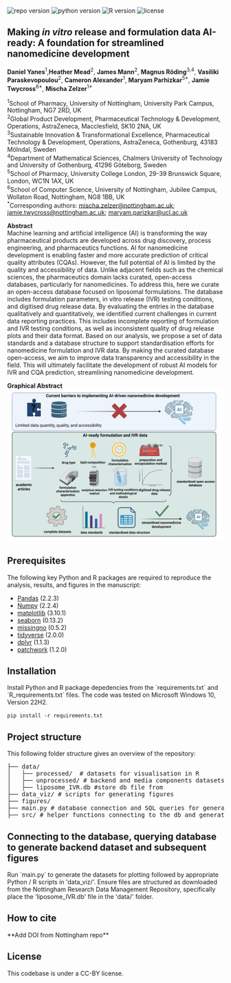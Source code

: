 ![repo version](https://img.shields.io/badge/Version-v.1.0-green)
![python version](https://img.shields.io/badge/python-3.12.1-blue)
![R version](https://img.shields.io/badge/R-4.3.0-orange)
![license](https://img.shields.io/badge/License-CC--BY-red)


<h2 id="Title">Making <em>in vitro</em> release and formulation data AI-ready: A foundation for streamlined nanomedicine development</h2>


**Daniel Yanes**<sup>1</sup>,**Heather Mead**<sup>2</sup>, **James Mann**<sup>2</sup>, **Magnus Röding**<sup>3,4</sup>, **Vasiliki Paraskevopoulou**<sup>2</sup>, **Cameron Alexander**<sup>1</sup>, **Maryam Parhizkar**<sup>5*</sup>, **Jamie Twycross**<sup>6*</sup>, **Mischa Zelzer**<sup>1*</sup>

<sup>1</sup>School of Pharmacy, University of Nottingham, University Park Campus, Nottingham, NG7 2RD, UK\
<sup>2</sup>Global Product Development, Pharmaceutical Technology & Development, Operations, AstraZeneca, Macclesfield, SK10 2NA, UK\
<sup>3</sup>Sustainable Innovation & Transformational Excellence, Pharmaceutical Technology & Development, Operations, AstraZeneca, Gothenburg, 43183 Mölndal, Sweden\
<sup>4</sup>Department of Mathematical Sciences, Chalmers University of Technology and University of Gothenburg, 41296 Göteborg, Sweden\
<sup>5</sup>School of Pharmacy, University College London, 29-39 Brunswick Square, London, WC1N 1AX, UK\
<sup>6</sup>School of Computer Science, University of Nottingham, Jubilee Campus, Wollaton Road, Nottingham, NG8 1BB, UK\
<sup>\*</sup>Corresponding authors: mischa.zelzer@nottingham.ac.uk; jamie.twycross@nottingham.ac.uk; maryam.parizkar@ucl.ac.uk

**Abstract**\
Machine learning and artificial intelligence (AI) is transforming the way pharmaceutical products are developed across drug discovery, process engineering, and pharmaceutics functions. AI for nanomedicine development is enabling faster and more accurate prediction of critical quality attributes (CQAs). However, the full potential of AI is limited by the quality and accessibility of data. Unlike adjacent fields such as the chemical sciences, the pharmaceutics domain lacks curated, open-access databases, particularly for nanomedicines. To address this, here we curate an open-access database focused on liposomal formulations. The database includes formulation parameters, in vitro release (IVR) testing conditions, and digitised drug release data. By evaluating the entries in the database qualitatively and quantitatively, we identified current challenges in current data reporting practices. This includes incomplete reporting of formulation and IVR testing conditions, as well as inconsistent quality of drug release plots and their data format. Based on our analysis, we propose a set of data standards and a database structure to support standardisation efforts for nanomedicine formulation and IVR data. By making the curated database open-access, we aim to improve data transparency and accessibility in the field. This will ultimately facilitate the development of robust AI models for IVR and CQA prediction, streamlining nanomedicine development. 

**Graphical Abstract**\
![Figure 1](figures/graphical_abstract.png?raw=true "Graphical Abstract")


<!-- Prerequisites-->
<h2 id="Prerequisites">Prerequisites</h2>

The following key Python and R packages are required to reproduce the analysis, results, and figures in the manuscript:

- [Pandas](https://pandas.pydata.org/) (2.2.3)  
- [Numpy](https://numpy.org/) (2.2.4)  
- [matplotlib](https://matplotlib.org/) (3.10.1)  
- [seaborn](https://scikit-learn.org/) (0.13.2)  
- [missingno](https://pypi.org/project/missingno/) (0.5.2)  
- [tidyverse](https://www.tidyverse.org/packages/) (2.0.0)  
- [dplyr](https://cran.r-project.org/web/packages/dplyr/index.html) (1.1.3)  
- [patchwork](https://cran.r-project.org/web/packages/patchwork/index.html) (1.2.0)  


<h2 id="Installation">Installation</h2>
Install Python and R package depedencies from the `requirements.txt` and `R_requirements.txt` files. The code was tested on Microsoft Windows 10, Version 22H2.

```
pip install -r requirements.txt
```

<!-- Content-->
<h2 id="content">Project structure</h2>
This following folder structure gives an overview of the repository:

<pre>
├── data/
│   ├── processed/  # datasets for visualisation in R
│   ├── unprocessed/ # backend and media components datasets
│   ├── liposome_IVR.db #store db file from 
├── data_viz/ # scripts for generating figures
├── figures/ 
├── main.py # database connection and SQL queries for generating datasets for analysis and plotting
├── src/ # helper functions connecting to the db and generating db schema
</pre>

<h2 id="content">Connecting to the database, querying database to generate backend dataset and subsequent figures</h2> 
Run `main.py` to generate the datasets for plotting followed by appropriate Python / R scripts in 'data_viz/'. Ensure files are structured as downloaded from the Nottingham Research Data Management Repository, specifically place the 'liposome_IVR.db' file in the 'data/' folder. 

<!-- How to cite-->
<h2 id="How-to-cite">How to cite</h2>
**Add DOI from Nottingham repo**

<!-- License-->
<h2 id="License">License</h2>
This codebase is under a CC-BY license. 